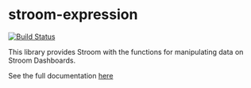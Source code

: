 # stroom-expression

[![Build Status](https://travis-ci.org/gchq/stroom-expression.svg?branch=master)](https://travis-ci.org/gchq/stroom-expression)

This library provides Stroom with the functions for manipulating data on Stroom Dashboards.

See the full documentation [here](https://github.com/gchq/stroom-docs/blob/master/user-guide/dashboards/expressions.md)